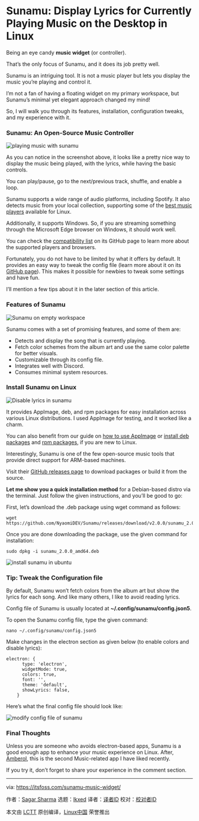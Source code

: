 [#]: subject: "Sunamu: Display Lyrics for Currently Playing Music on the Desktop in Linux"
[#]: via: "https://itsfoss.com/sunamu-music-widget/"
[#]: author: "Sagar Sharma https://itsfoss.com/author/sagar/"
[#]: collector: "lkxed"
[#]: translator: " "
[#]: reviewer: " "
[#]: publisher: " "
[#]: url: " "

Sunamu: Display Lyrics for Currently Playing Music on the Desktop in Linux
======

Being an eye candy **music widget** (or controller).

That’s the only focus of Sunamu, and it does its job pretty well.

Sunamu is an intriguing tool. It is not a music player but lets you display the music you’re playing and control it.

I’m not a fan of having a floating widget on my primary workspace, but Sunamu’s minimal yet elegant approach changed my mind!

So, I will walk you through its features, installation, configuration tweaks, and my experience with it.

### Sunamu: An Open-Source Music Controller

![playing music with sunamu][1]

As you can notice in the screenshot above, it looks like a pretty nice way to display the music being played, with the lyrics, while having the basic controls.

You can play/pause, go to the next/previous track, shuffle, and enable a loop.

Sunamu supports a wide range of audio platforms, including Spotify. It also detects music from your local collection, supporting some of the [best music players][2] available for Linux.

Additionally, it supports Windows. So, if you are streaming something through the Microsoft Edge browser on Windows, it should work well.

You can check the [compatibility list][3] on its GitHub page to learn more about the supported players and browsers.

Fortunately, you do not have to be limited by what it offers by default. It provides an easy way to tweak the config file (learn more about it on its [GitHub page][4]). This makes it possible for newbies to tweak some settings and have fun.

I’ll mention a few tips about it in the later section of this article.

### Features of Sunamu

![Sunamu on empty workspace][5]

Sunamu comes with a set of promising features, and some of them are:

* Detects and display the song that is currently playing.
* Fetch color schemes from the album art and use the same color palette for better visuals.
* Customizable through its config file.
* Integrates well with Discord.
* Consumes minimal system resources.

### Install Sunamu on Linux

![Disable lyrics in sunamu][6]

It provides AppImage, deb, and rpm packages for easy installation across various Linux distributions. I used AppImage for testing, and it worked like a charm.

You can also benefit from our guide on [how to use AppImage][7] or [install deb packages][8] and [rpm packages][9], if you are new to Linux.

Interestingly, Sunamu is one of the few open-source music tools that provide direct support for ARM-based machines.

Visit their [GitHub releases page][10] to download packages or build it from the source.

**Let me show you a quick installation method** for a Debian-based distro via the terminal. Just follow the given instructions, and you’ll be good to go:

First, let’s download the .deb package using wget command as follows:

```
wget https://github.com/NyaomiDEV/Sunamu/releases/download/v2.0.0/sunamu_2.0.0_amd64.deb
```

Once you are done downloading the package, use the given command for installation:

```
sudo dpkg -i sunamu_2.0.0_amd64.deb
```

![install sunamu in ubuntu][11]

### Tip: Tweak the Configuration file

By default, Sunamu won’t fetch colors from the album art but show the lyrics for each song. And like many others, I like to avoid reading lyrics.

Config file of Sunamu is usually located at **~/.config/sunamu/config.json5**.

To open the Sunamu config file, type the given command:

```
nano ~/.config/sunamu/config.json5
```

Make changes in the electron section as given below (to enable colors and disable lyrics):

```
electron: {
      type: 'electron',
      widgetMode: true,
      colors: true,
      font: '',
      theme: 'default',
      showLyrics: false,
    }
```

Here’s what the final config file should look like:

![modify config file of sunamu][12]

### Final Thoughts

Unless you are someone who avoids electron-based apps, Sunamu is a good enough app to enhance your music experience on Linux. After, [Amberol][13], this is the second Music-related app I have liked recently.

If you try it, don’t forget to share your experience in the comment section.

--------------------------------------------------------------------------------

via: https://itsfoss.com/sunamu-music-widget/

作者：[Sagar Sharma][a]
选题：[lkxed][b]
译者：[译者ID](https://github.com/译者ID)
校对：[校对者ID](https://github.com/校对者ID)

本文由 [LCTT](https://github.com/LCTT/TranslateProject) 原创编译，[Linux中国](https://linux.cn/) 荣誉推出

[a]: https://itsfoss.com/author/sagar/
[b]: https://github.com/lkxed
[1]: https://itsfoss.com/wp-content/uploads/2022/08/playing-music-with-sunamu.png
[2]: https://itsfoss.com/best-music-players-linux/
[3]: https://github.com/NyaomiDEV/Sunamu/blob/master/COMPATIBILITY.md
[4]: https://github.com/NyaomiDEV/Sunamu/blob/master/assets/config.json5
[5]: https://itsfoss.com/wp-content/uploads/2022/08/song-with-no-lyrics-min.png
[6]: https://itsfoss.com/wp-content/uploads/2022/08/playing-music-with-sunamu-inclusing-lyrics-min1.png
[7]: https://itsfoss.com/use-appimage-linux/
[8]: https://itsfoss.com/install-deb-files-ubuntu/
[9]: https://itsfoss.com/install-rpm-files-fedora/
[10]: https://github.com/NyaomiDEV/Sunamu/releases/tag/v2.0.0
[11]: https://itsfoss.com/wp-content/uploads/2022/08/install-sunamu-in-ubuntu.png
[12]: https://itsfoss.com/wp-content/uploads/2022/08/modified-config-file-of-sunamu.png
[13]: https://itsfoss.com/amberol-music-player/
